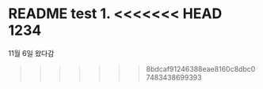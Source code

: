 README test 1. 
<<<<<<< HEAD
1234
=======


11월 6일 왔다감
>>>>>>> 8bdcaf91246388eae8160c8dbc07483438699393
